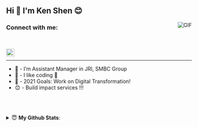 ## Hi 👋  I'm Ken Shen 😊
 
<img align="right" alt="GIF" src="https://i.pinimg.com/originals/e4/26/70/e426702edf874b181aced1e2fa5c6cde.gif" />

### Connect with me:

</br>

[<img align="left" alt="ken-shen | LinkedIn" width="22px" src="https://cdn.jsdelivr.net/npm/simple-icons@v3/icons/linkedin.svg" />](https://www.linkedin.com/in/tzuchieh-ken-shen-5ba56762/)

</br>

---
- 🔭 - I’m Assistant Manager in JRI, SMBC Group
- 🌱 - I like coding 🤣
- 🥅 - 2021 Goals: Work on Digital Transformation!
- 😊 - Build impact services !!!
</br>

<br>
<br/>

<details close>
 <summary> 😇  <b>My Github Stats</b>: </summary>

<br>

<p align = "center">
  <img src = "https://github-readme-stats.vercel.app/api?username=2qov3b&show_icons=true&theme=nord&line_height=27">
  <img src = "https://github-readme-stats.vercel.app/api/top-langs/?username=2qov3b&hide=css,java,html,jupyter%20notebook&theme=nord">
</p>

</details>
